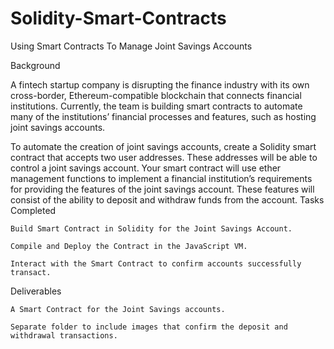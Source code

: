 # Solidity-Smart-Contracts
Using Smart Contracts To Manage Joint Savings Accounts

Background

A fintech startup company is disrupting the finance industry with its own cross-border, Ethereum-compatible blockchain that connects financial institutions. Currently, the team is building smart contracts to automate many of the institutions’ financial processes and features, such as hosting joint savings accounts.

To automate the creation of joint savings accounts, create a Solidity smart contract that accepts two user addresses. These addresses will be able to control a joint savings account. Your smart contract will use ether management functions to implement a financial institution’s requirements for providing the features of the joint savings account. These features will consist of the ability to deposit and withdraw funds from the account.
Tasks Completed

    Build Smart Contract in Solidity for the Joint Savings Account.

    Compile and Deploy the Contract in the JavaScript VM.

    Interact with the Smart Contract to confirm accounts successfully transact.

Deliverables

    A Smart Contract for the Joint Savings accounts.

    Separate folder to include images that confirm the deposit and withdrawal transactions.
